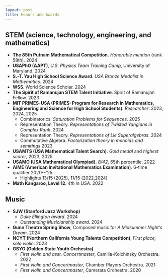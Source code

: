 ```yaml
---
layout: post
title: Honors and Awards
---
```


## STEM (science, technology, engineering, and mathematics)

- **The 85th Putnam Mathematical Competition.** *Honorable mention* (rank 58th). 2024
- **USAPhO (AAPT)**, *U.S. Physics Team Training Camp*, University of Maryland. 2024
- **S.-T. Yau High School Science Award**. *USA Bronze Medalist in Mathematics*. 2024
- **WSS**. World Science Scholar. 2024
- **The Spirit of Ramanujan STEM Talent Initiative**. Spirit of Ramanujan Fellow. 2023
- **MIT PRIMES-USA (PRIMES: Program for Research in Mathematics, Engineering and Science for High School Students)**. *Researcher*. 2023, 2024, 2025
  - Combinatorics. *Saturation Problems for Sequences*. 2025
  - Representation Theory. *Representations of Twisted Yangians in Complex Rank*. 2024
  - Representation Theory. *Representations of Lie Superalgebras*. 2024
  - Commutative Algebra. *Factorization theory in monoids and semirings* 2023  
- **USAMTS (USA Mathematical Talent Search)**. *Gold medal* and *highest scorer*, 2023, 2025
- **USAMO (USA Mathematical Olympiad)**. *8/42*, 65th percentile. 2022
- **AIME (American Invitational Mathematics Examination)**. 6-time qualifier 2020--'25.
  - Highlights 13/15 (2025), 11/15 (2022,2024)
- **Math Kangaroo, Level 12**. *4th in USA*. 2022


## Music

- **SJW (Stanford Jazz Workshop)**
  - *Duke Ellington award*. 2024
  - *Outstanding Musicianship award*. 2024
- **Gunn Theatre Spring Show**, Composed music for *A Midsummer Night's Dream*. 2024
- **NCYT (Northern California Young Talents Competition)**, *First place, solo violin*. 2023
- **GSYO (Golden State Youth Orchestra)**
  - *First violin and asst. Concertmaster*, Camilla-Kolchinsky Orchestra. 2022
  - *First violin and Concertmaster*, Chamber Players Orchestra. 2021
  - *First violin and Concertmaster*, Camerata Orchestra. 2020
